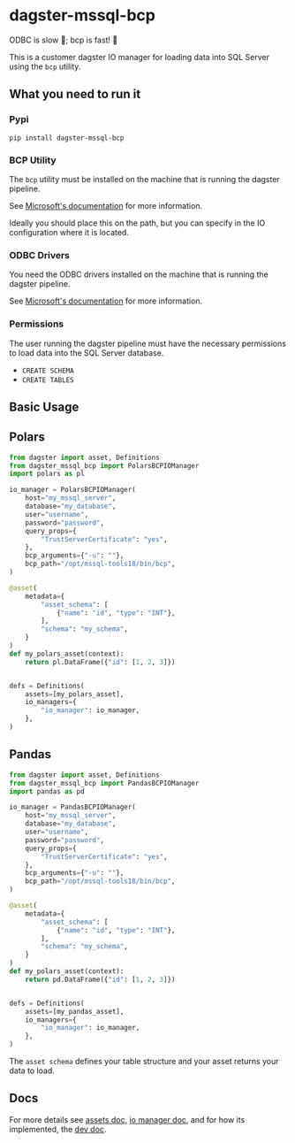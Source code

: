 # dagster-mssql-bcp

ODBC is slow 🐢; bcp is fast! 🐰

This is a customer dagster IO manager for loading data into SQL Server using the `bcp` utility.

## What you need to run it

### Pypi

`pip install dagster-mssql-bcp`

### BCP Utility

The `bcp` utility must be installed on the machine that is running the dagster pipeline.

See [Microsoft's documentation](https://learn.microsoft.com/en-us/sql/tools/bcp-utility?view=sql-server-ver16&tabs=windows) for more information.

Ideally you should place this on the path, but you can specify in the IO configuration where it is located.

### ODBC Drivers

You need the ODBC drivers installed on the machine that is running the dagster pipeline.

See [Microsoft's documentation](https://learn.microsoft.com/en-us/sql/connect/odbc/download-odbc-driver-for-sql-server?view=sql-server-ver16) for more information.

### Permissions

The user running the dagster pipeline must have the necessary permissions to load data into the SQL Server database. 

* `CREATE SCHEMA`
* `CREATE TABLES`

## Basic Usage

## Polars

```python
from dagster import asset, Definitions
from dagster_mssql_bcp import PolarsBCPIOManager
import polars as pl

io_manager = PolarsBCPIOManager(
    host="my_mssql_server",
    database="my_database",
    user="username",
    password="password",
    query_props={
        "TrustServerCertificate": "yes",
    },
    bcp_arguments={"-u": ""},
    bcp_path="/opt/mssql-tools18/bin/bcp",
)

@asset(
    metadata={
        "asset_schema": [
            {"name": "id", "type": "INT"},
        ],
        "schema": "my_schema",
    }
)
def my_polars_asset(context):
    return pl.DataFrame({"id": [1, 2, 3]})


defs = Definitions(
    assets=[my_polars_asset],
    io_managers={
        "io_manager": io_manager,
    },
)

```

## Pandas

```python
from dagster import asset, Definitions
from dagster_mssql_bcp import PandasBCPIOManager
import pandas as pd

io_manager = PandasBCPIOManager(
    host="my_mssql_server",
    database="my_database",
    user="username",
    password="password",
    query_props={
        "TrustServerCertificate": "yes",
    },
    bcp_arguments={"-u": ""},
    bcp_path="/opt/mssql-tools18/bin/bcp",
)

@asset(
    metadata={
        "asset_schema": [
            {"name": "id", "type": "INT"},
        ],
        "schema": "my_schema",
    }
)
def my_polars_asset(context):
    return pd.DataFrame({"id": [1, 2, 3]})


defs = Definitions(
    assets=[my_pandas_asset],
    io_managers={
        "io_manager": io_manager,
    },
)

```

The `asset schema` defines your table structure and your asset returns your data to load.

## Docs

For more details see [assets doc](https://github.com/cody-scott/dagster-mssql-bcp/blob/main/docs/assets.md), [io manager doc](https://github.com/cody-scott/dagster-mssql-bcp/blob/main/docs/io_manager.md), and for how its implemented, the [dev doc](https://github.com/cody-scott/dagster-mssql-bcp/blob/main/docs/dev.md).